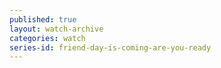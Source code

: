 ```yaml
---
published: true
layout: watch-archive
categories: watch
series-id: friend-day-is-coming-are-you-ready
---
```

